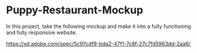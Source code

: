 # Puppy-Restaurant-Mockup
In this project, take the following mockup and make it into a fully functioning and fully responsive website.

  https://xd.adobe.com/spec/5c97cdf9-bda2-47f1-7c8f-27c7fd5963dd-2aa6/

